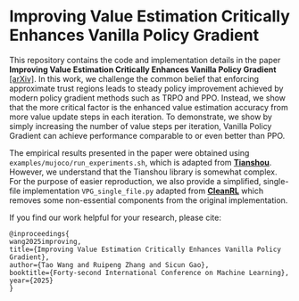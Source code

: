 # Improving Value Estimation Critically Enhances Vanilla Policy Gradient

This repository contains the code and implementation details in the paper **Improving Value Estimation Critically Enhances Vanilla Policy Gradient** [[arXiv]](https://arxiv.org/abs/2505.19247). In this work, we challenge the common belief that enforcing approximate trust regions leads to steady policy improvement achieved by modern policy gradient methods such as TRPO and PPO. Instead, we show that the more critical factor is the enhanced value estimation accuracy from more value update steps in each iteration. To demonstrate, we show by simply increasing the number of value steps per iteration, Vanilla Policy Gradient can achieve performance comparable to or even better than PPO.

The empirical results presented in the paper were obtained using `examples/mujoco/run_experiments.sh`, which is adapted from **[Tianshou](https://github.com/thu-ml/tianshou)**. However, we understand that the Tianshou library is somewhat complex. For the purpose of easier reproduction, we also provide a simplified, single-file implementation `VPG_single_file.py` adapted from **[CleanRL](https://github.com/vwxyzjn/cleanrl)** which removes some non-essential components from the original implementation.

If you find our work helpful for your research, please cite:
```
@inproceedings{
wang2025improving,
title={Improving Value Estimation Critically Enhances Vanilla Policy Gradient},
author={Tao Wang and Ruipeng Zhang and Sicun Gao},
booktitle={Forty-second International Conference on Machine Learning},
year={2025}
}
```
